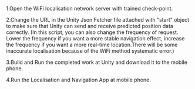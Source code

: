 1.Open the WiFi localisation network server with trained check-point.

2.Change the URL in the Unity Json Fetcher file attached with "start" object to make sure that Unity can send and receive
predicted position data correctly.
(In this script, you can also change the frequency of request. Lower the frequency if you want a more stable navigation effect, increase the frequency if you want a more real-time location.There will be some inaccurate localisation because of the WiFi method systematic error.)

3.Build and Run the completed work at Unity and download it to the mobile phone.

4.Run the Localisation and Navigation App at mobile phone. 
